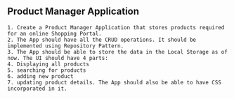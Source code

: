 ## Product Manager Application

    1. Create a Product Manager Application that stores products required for an online Shopping Portal. 
    2. The App should have all the CRUD operations. It should be implemented using Repository Pattern. 
    3. The App should be able to store the data in the Local Storage as of now. The UI should have 4 parts:
    4. Displaying all products
    5. searching for products
    6. adding new product
    7. updating product details. The App should also be able to have CSS incorporated in it.
